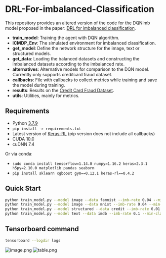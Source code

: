 # DRL-For-imbalanced-Classification

This repository provides an altered version of the code for the DQNimb model proposed in the paper: [DRL for imbalanced classification](https://arxiv.org/abs/1901.01379?context=cs.LG).

* **train_model**: Training the agent with DQN algorithm.
* **ICMDP_Env**: The simulated environment for imbalanced classification.
* **get_model**: Define the network structure for the image, text or structured models.
* **get_data**: Loading the balanced datasets and constructing the imbalanced datasets according to the imbalanced rate.
* **alternatives**: Alternative models for comparison to the DQN model. Currently only supports creditcard fraud dataset.
* **callbacks**: File with callbacks to collect metrics while training and save the model during training.
* **results**: Results on the [Credit Card Fraud Dataset](https://www.kaggle.com/mlg-ulb/creditcardfraud).
* **utils**: Utilities, mainly for metrics.

## Requirements

* Python [3.7.9](https://www.python.org/downloads/release/python-379/)
* `pip install -r requirements.txt`
* Latest version of [Keras-RL](https://github.com/keras-rl/keras-rl.git) (pip version does not include all callbacks)
* CUDA 10.0
* cuDNN 7.4

Or via conda:

* `sudo conda install tensorflow=1.14.0 numpy=1.16.2 keras=2.3.1 h5py=2.10.0 matplotlib pandas seaborn`
* `pip install sklearn xgboost gym==0.12.1 keras-rl==0.4.2`

## Quick Start

```bash
python train_model.py --model image --data famnist --imb-rate 0.04 --min-class 456 --maj-class 789 --training-steps 120000
python train_model.py --model image --data mnist --imb-rate 0.04 --min-class 2 --maj-class 013456789 --training-steps 130000
python train_model.py --model structured --data credit --imb-rate 0.01 --min-class 1 --maj-class 0 --training-steps 500000
python train_model.py --model text --data imdb --imb-rate 0.1 --min-class 0 --maj-class 1 --training-steps 150000
```

## Tensorboard command

```bash
tensorboard --logdir logs
```

![image.png](https://i.loli.net/2019/11/26/4pr2qK5VQoBhNj1.png)
![table.png](https://i.loli.net/2019/11/26/iAkLw7JlsXFu56g.png)
